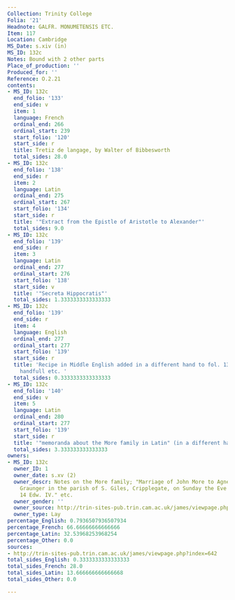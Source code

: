 ```yaml
---
Collection: Trinity College
Folia: '21'
Headnote: GALFR. MONUMETENSIS ETC.
Item: 117
Location: Cambridge
MS_Date: s.xiv (in)
MS_ID: 132c
Notes: Bound with 2 other parts
Place_of_production: ''
Produced_for: ''
Reference: O.2.21
contents:
- MS_ID: 132c
  end_folio: '133'
  end_side: v
  item: 1
  language: French
  ordinal_end: 266
  ordinal_start: 239
  start_folio: '120'
  start_side: r
  title: Tretiz de langage, by Walter of Bibbesworth
  total_sides: 28.0
- MS_ID: 132c
  end_folio: '138'
  end_side: r
  item: 2
  language: Latin
  ordinal_end: 275
  ordinal_start: 267
  start_folio: '134'
  start_side: r
  title: '"Extract from the Epistle of Aristotle to Alexander"'
  total_sides: 9.0
- MS_ID: 132c
  end_folio: '139'
  end_side: r
  item: 3
  language: Latin
  ordinal_end: 277
  ordinal_start: 276
  start_folio: '138'
  start_side: v
  title: '"Secreta Hippocratis"'
  total_sides: 1.3333333333333333
- MS_ID: 132c
  end_folio: '139'
  end_side: r
  item: 4
  language: English
  ordinal_end: 277
  ordinal_start: 277
  start_folio: '139'
  start_side: r
  title: 'Recipe in Middle English added in a different hand to fol. 139r: Take 1
    handfull etc. '
  total_sides: 0.3333333333333333
- MS_ID: 132c
  end_folio: '140'
  end_side: v
  item: 5
  language: Latin
  ordinal_end: 280
  ordinal_start: 277
  start_folio: '139'
  start_side: r
  title: '"memoranda about the More family in Latin" (in a different hand)'
  total_sides: 3.333333333333333
owners:
- MS_ID: 132c
  owner_ID: 1
  owner_date: s.xv (2)
  owner_descr: Notes on the More family; "Marriage of John More to Agnes dau. of Th.
    Graunger in the parish of S. Giles, Cripplegate, on Sunday the Eve of S. Mark.
    14 Edw. IV." etc.
  owner_gender: ''
  owner_source: http://trin-sites-pub.trin.cam.ac.uk/james/viewpage.php?index=642
  owner_type: Lay
percentage_English: 0.7936507936507934
percentage_French: 66.66666666666666
percentage_Latin: 32.53968253968254
percentage_Other: 0.0
sources:
- http://trin-sites-pub.trin.cam.ac.uk/james/viewpage.php?index=642
total_sides_English: 0.3333333333333333
total_sides_French: 28.0
total_sides_Latin: 13.666666666666668
total_sides_Other: 0.0

---
```

